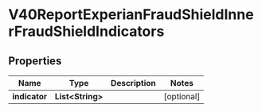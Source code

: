 

# V40ReportExperianFraudShieldInnerFraudShieldIndicators


## Properties

| Name | Type | Description | Notes |
|------------ | ------------- | ------------- | -------------|
|**indicator** | **List&lt;String&gt;** |  |  [optional] |



